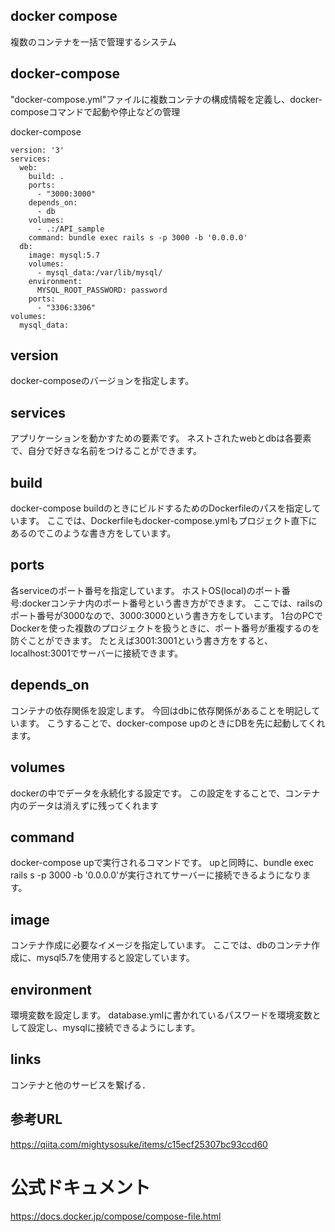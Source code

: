 ## docker compose 
複数のコンテナを一括で管理するシステム

## docker-compose
"docker-compose.yml"ファイルに複数コンテナの構成情報を定義し、docker-composeコマンドで起動や停止などの管理

docker-compose
```
version: '3'
services:
  web:
    build: .
    ports:
      - "3000:3000"
    depends_on:
      - db
    volumes:
      - .:/API_sample
    command: bundle exec rails s -p 3000 -b '0.0.0.0'
  db:
    image: mysql:5.7
    volumes:
      - mysql_data:/var/lib/mysql/
    environment:
      MYSQL_ROOT_PASSWORD: password
    ports:
      - "3306:3306"
volumes:
  mysql_data:
```

## version
docker-composeのバージョンを指定します。

## services
アプリケーションを動かすための要素です。
ネストされたwebとdbは各要素で、自分で好きな名前をつけることができます。

## build
docker-compose buildのときにビルドするためのDockerfileのパスを指定しています。
ここでは、Dockerfileもdocker-compose.ymlもプロジェクト直下にあるのでこのような書き方をしています。

## ports
各serviceのポート番号を指定しています。
ホストOS(local)のポート番号:dockerコンテナ内のポート番号という書き方ができます。
ここでは、railsのポート番号が3000なので、3000:3000という書き方をしています。
1台のPCでDockerを使った複数のプロジェクトを扱うときに、ポート番号が重複するのを防ぐことができます。
たとえば3001:3001という書き方をすると、localhost:3001でサーバーに接続できます。

## depends_on
コンテナの依存関係を設定します。
今回はdbに依存関係があることを明記しています。
こうすることで、docker-compose upのときにDBを先に起動してくれます。

## volumes
dockerの中でデータを永続化する設定です。
この設定をすることで、コンテナ内のデータは消えずに残ってくれます

## command
docker-compose upで実行されるコマンドです。
upと同時に、bundle exec rails s -p 3000 -b '0.0.0.0'が実行されてサーバーに接続できるようになります。

## image
コンテナ作成に必要なイメージを指定しています。
ここでは、dbのコンテナ作成に、mysql5.7を使用すると設定しています。

## environment
環境変数を設定します。
database.ymlに書かれているパスワードを環境変数として設定し、mysqlに接続できるようにします。

## links
コンテナと他のサービスを繋げる．

## 参考URL

https://qiita.com/mightysosuke/items/c15ecf25307bc93ccd60

# 公式ドキュメント
https://docs.docker.jp/compose/compose-file.html
